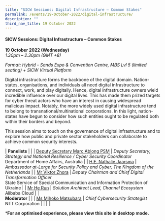```yaml
---
title: "SICW Sessions: Digital Infrastructure – Common Stakes"
permalink: /events/19-October-2022/digital-infrastructure/
description: ""
third_nav_title: 19 October 2022
---
```

#### **SICW Sessions: Digital Infrastructure – Common Stakes**

**19 October 2022 (Wednesday)**  
*1.30pm – 2.30pm (GMT +8)*

*Format: Hybrid - Sands Expo & Convention Centre, MBS Lvl 5 (limited seating) + SICW Virtual Platform*

 Digital infrastructure forms the backbone of the digital domain. Nation-states, organisations, and individuals all need digital infrastructure to connect, work, and play digitally. Hence, digital infrastructure owners wield incredible influence over our digital lives. This has made them prized targets for cyber threat actors who have an interest in causing widespread malicious impact. Notably, the more widely used digital infrastructure tend to belong to transnational/multinational corporations. In this light, nation-states have begun to consider how such entities ought to be regulated both within their borders and beyond. 

This session aims to touch on the governance of digital infrastructure and to explore how public and private sector stakeholders can collaborate to achieve common security interests.

| **Panelists**    |                                                              |
| [Deputy Secretary Marc Ablong PSM](/speaker-marc-ablong)  | *Deputy Secretary, Strategy and National Resilience / Cyber Security Coordinator*<br>Department of Home Affairs, Australia               |
| [H.E. Nathalie Jaarsma](/speaker-Nathalie-Jaarsma)  | *Ambassador at-Large for Security Policy and Cyber, The Kingdom of the Netherlands*              |
| [Mr Viktor Zhora](/speaker-viktor-zhora)  | *Deputy Chairman and Chief Digital Transformation Officer* <br> State Service of Special Communication and Information Protection of Ukraine              |
| [Mr He Run](/speaker-he-run)  | *Solution Architect Lead, Channel Ecosystem*<br>Alibaba Cloud               |
| <br> **Moderator**          |                                                              |
| [Ms Mihoko Matsubara](/moderator-Mihoko-Matsubara)  | *Chief Cybersecurity Strategist*<br>NTT Corporation            |
| | |

***For an optimised experience, please view this site in desktop mode.**